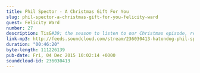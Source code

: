```yaml
---
title: Phil Spector - A Christmas Gift For You
slug: phil-spector-a-christmas-gift-for-you-felicity-ward
guest: Felicity Ward
number: 27
description: Tis&#39; the season to listen to our Christmas episode, reviewing Phil Spector&#39;s &quot;A Christmas Gift For You From Phil Spector&quot;. We&#39;re joined by guest Felicity Ward as we unpack the Christmas mysteries of JFK, Cthulhu, mononucleosis and supposed &quot;bluebirds&quot;
link-mp3: http://feeds.soundcloud.com/stream/236030413-hatondog-phil-spector-a-christmas-gif.mp3
duration: "00:46:20"
byte-length: 111226139
pub-date: Fri, 04 Dec 2015 10:02:14 +0000
soundcloud-id: 236030413
---
```

